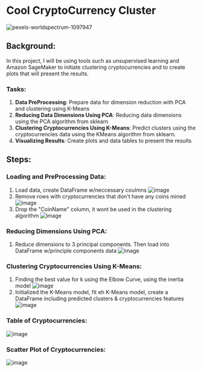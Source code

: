 # Cool CryptoCurrency Cluster
![pexels-worldspectrum-1097947](https://user-images.githubusercontent.com/80294571/131062784-7a3c2628-6cd9-42d5-952e-5917ab9f277e.jpg)

## Background:
In this project, I will be using tools such as unsupervised learning and Amazon SageMaker to initiate clustering cryptocurrencies and to create plots that will present the results.
### Tasks:
1. **Data PreProcessing**: Prepare data for dimension reduction with PCA and clustering using K-Means
2. **Reducing Data Dimensions Using PCA**: Reducing data dimensions using the PCA algorithm from sklearn
3. **Clustering Cryptocurrencies Using K-Means**: Predict clusters using the cryptocurrencies data using the KMeans algorithm from sklearn.
4. **Visualizing Results**: Create plots and data tables to present the results

## Steps:
### Loading and PreProcessing Data:
1. Load data, create DataFrame w/neccessary coulmns
![image](https://user-images.githubusercontent.com/80294571/131064542-02db9a92-b63d-487d-8cd6-72e7d6c91eb3.png)
2. Remove rows with cryptocurrencies that don't have any coins mined
![image](https://user-images.githubusercontent.com/80294571/131064931-0aeed86d-32ba-45c5-b227-cf313cfe1f50.png)
3. Drop the "CoinName" column, it wont be used in the clustering algorithm
![image](https://user-images.githubusercontent.com/80294571/131065144-e5ecab38-c5a7-4909-a397-0abed6cf534e.png)

### Reducing Dimensions Using PCA:
1. Reduce dimensions to 3 principal components. Then load into DataFrame w/principle components data
![image](https://user-images.githubusercontent.com/80294571/131065477-535d61bc-4a09-4945-bb8d-491cb8e8c697.png)

### Clustering Cryptocurrencies Using K-Means:
1. Finding the best value for k using the Elbow Curve, using the inertia model
![image](https://user-images.githubusercontent.com/80294571/131065632-f83ee978-d6a3-4ebc-bc0a-a058f81936fa.png)
2. Initialized the K-Means model, fit eh K-Means model, create a DataFrame including predicted clusters & cryptocurrencies features
![image](https://user-images.githubusercontent.com/80294571/131065959-ca1c7945-de96-4371-8a16-f2415f0512cf.png)

### Table of Cryptocurrencies:
![image](https://user-images.githubusercontent.com/80294571/131066060-624d71bd-903c-4904-8011-086a29593418.png)

### Scatter Plot of Cryptocurrencies:
![image](https://user-images.githubusercontent.com/80294571/131066167-385c65b0-ca70-4ce3-9ee4-b28c58f25f39.png)


